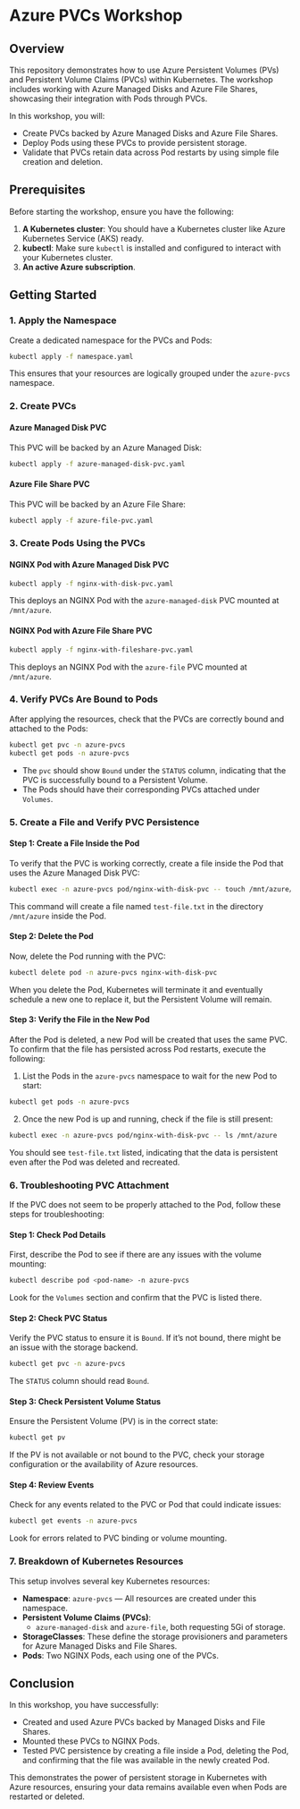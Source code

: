 # Azure PVCs Workshop

## Overview

This repository demonstrates how to use Azure Persistent Volumes (PVs) and Persistent Volume Claims (PVCs) within Kubernetes. The workshop includes working with Azure Managed Disks and Azure File Shares, showcasing their integration with Pods through PVCs.

In this workshop, you will:
- Create PVCs backed by Azure Managed Disks and Azure File Shares.
- Deploy Pods using these PVCs to provide persistent storage.
- Validate that PVCs retain data across Pod restarts by using simple file creation and deletion.

## Prerequisites

Before starting the workshop, ensure you have the following:

1. **A Kubernetes cluster**: You should have a Kubernetes cluster like Azure Kubernetes Service (AKS) ready.
2. **kubectl**: Make sure `kubectl` is installed and configured to interact with your Kubernetes cluster.
3. **An active Azure subscription**.

## Getting Started

### 1. Apply the Namespace

Create a dedicated namespace for the PVCs and Pods:

```bash
kubectl apply -f namespace.yaml
```

This ensures that your resources are logically grouped under the `azure-pvcs` namespace.

### 2. Create PVCs

#### Azure Managed Disk PVC

This PVC will be backed by an Azure Managed Disk:

```bash
kubectl apply -f azure-managed-disk-pvc.yaml
```

#### Azure File Share PVC

This PVC will be backed by an Azure File Share:

```bash
kubectl apply -f azure-file-pvc.yaml
```

### 3. Create Pods Using the PVCs

#### NGINX Pod with Azure Managed Disk PVC

```bash
kubectl apply -f nginx-with-disk-pvc.yaml
```

This deploys an NGINX Pod with the `azure-managed-disk` PVC mounted at `/mnt/azure`.

#### NGINX Pod with Azure File Share PVC

```bash
kubectl apply -f nginx-with-fileshare-pvc.yaml
```

This deploys an NGINX Pod with the `azure-file` PVC mounted at `/mnt/azure`.

### 4. Verify PVCs Are Bound to Pods

After applying the resources, check that the PVCs are correctly bound and attached to the Pods:

```bash
kubectl get pvc -n azure-pvcs
kubectl get pods -n azure-pvcs
```

- The `pvc` should show `Bound` under the `STATUS` column, indicating that the PVC is successfully bound to a Persistent Volume.
- The Pods should have their corresponding PVCs attached under `Volumes`.

### 5. Create a File and Verify PVC Persistence

#### Step 1: Create a File Inside the Pod

To verify that the PVC is working correctly, create a file inside the Pod that uses the Azure Managed Disk PVC:

```bash
kubectl exec -n azure-pvcs pod/nginx-with-disk-pvc -- touch /mnt/azure/test-file.txt
```

This command will create a file named `test-file.txt` in the directory `/mnt/azure` inside the Pod.

#### Step 2: Delete the Pod

Now, delete the Pod running with the PVC:

```bash
kubectl delete pod -n azure-pvcs nginx-with-disk-pvc
```

When you delete the Pod, Kubernetes will terminate it and eventually schedule a new one to replace it, but the Persistent Volume will remain.

#### Step 3: Verify the File in the New Pod

After the Pod is deleted, a new Pod will be created that uses the same PVC. To confirm that the file has persisted across Pod restarts, execute the following:

1. List the Pods in the `azure-pvcs` namespace to wait for the new Pod to start:

```bash
kubectl get pods -n azure-pvcs
```

2. Once the new Pod is up and running, check if the file is still present:

```bash
kubectl exec -n azure-pvcs pod/nginx-with-disk-pvc -- ls /mnt/azure
```

You should see `test-file.txt` listed, indicating that the data is persistent even after the Pod was deleted and recreated.

### 6. Troubleshooting PVC Attachment

If the PVC does not seem to be properly attached to the Pod, follow these steps for troubleshooting:

#### Step 1: Check Pod Details

First, describe the Pod to see if there are any issues with the volume mounting:

```bash
kubectl describe pod <pod-name> -n azure-pvcs
```

Look for the `Volumes` section and confirm that the PVC is listed there.

#### Step 2: Check PVC Status

Verify the PVC status to ensure it is `Bound`. If it’s not bound, there might be an issue with the storage backend.

```bash
kubectl get pvc -n azure-pvcs
```

The `STATUS` column should read `Bound`.

#### Step 3: Check Persistent Volume Status

Ensure the Persistent Volume (PV) is in the correct state:

```bash
kubectl get pv
```

If the PV is not available or not bound to the PVC, check your storage configuration or the availability of Azure resources.

#### Step 4: Review Events

Check for any events related to the PVC or Pod that could indicate issues:

```bash
kubectl get events -n azure-pvcs
```

Look for errors related to PVC binding or volume mounting.

### 7. Breakdown of Kubernetes Resources

This setup involves several key Kubernetes resources:

- **Namespace**: `azure-pvcs` — All resources are created under this namespace.
- **Persistent Volume Claims (PVCs)**: 
  - `azure-managed-disk` and `azure-file`, both requesting 5Gi of storage.
- **StorageClasses**: These define the storage provisioners and parameters for Azure Managed Disks and File Shares.
- **Pods**: Two NGINX Pods, each using one of the PVCs.

## Conclusion

In this workshop, you have successfully:
- Created and used Azure PVCs backed by Managed Disks and File Shares.
- Mounted these PVCs to NGINX Pods.
- Tested PVC persistence by creating a file inside a Pod, deleting the Pod, and confirming that the file was available in the newly created Pod.

This demonstrates the power of persistent storage in Kubernetes with Azure resources, ensuring your data remains available even when Pods are restarted or deleted.
